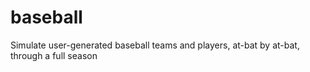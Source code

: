 # baseball
Simulate user-generated baseball teams and players,  at-bat by at-bat, through a full season
